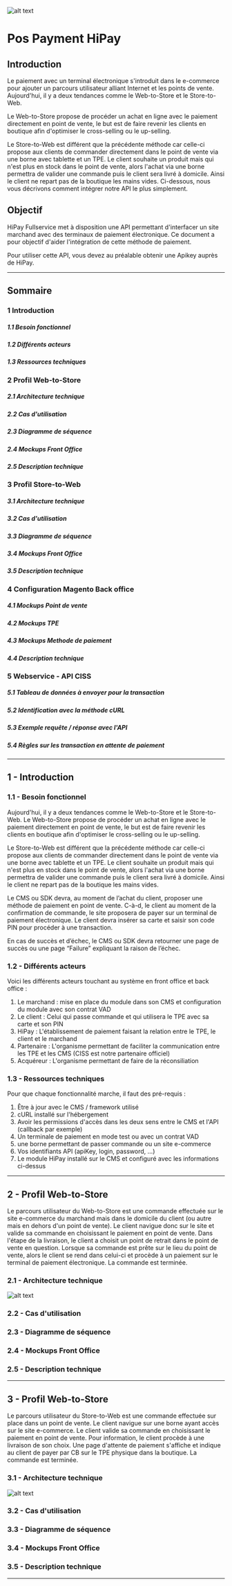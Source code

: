 ![alt text][logo]

[logo]: https://github.com/hipay/hipay-docs/blob/develop/images/header.jpg "logo header"

# Pos Payment HiPay

## Introduction
Le paiement avec un terminal électronique s'introduit dans le e-commerce pour ajouter un parcours utilisateur alliant Internet et les points de vente.
Aujourd'hui, il y a deux tendances comme le Web-to-Store et le Store-to-Web.

Le Web-to-Store propose de procéder un achat en ligne avec le paiement directement en point de vente, le but est de faire revenir les clients en boutique afin d'optimiser le cross-selling ou le up-selling.

Le Store-to-Web est différent que la précédente méthode car celle-ci propose aux clients de commander directement dans le point de vente via une borne avec tablette et un TPE. Le client souhaite un produit mais qui n'est plus en stock dans le point de vente, alors l'achat via une borne permettra de valider une commande puis le client sera livré à domicile.
Ainsi le client ne repart pas de la boutique les mains vides.
Ci-dessous, nous vous décrivons comment intégrer notre API le plus simplement.

## Objectif
HiPay Fullservice met à disposition une API permettant d'interfacer un site marchand avec des terminaux de paiement électronique. Ce document a pour objectif d'aider l'intégration de cette méthode de paiement.

Pour utiliser cette API, vous devez au préalable obtenir une Apikey auprès de HiPay.

------

## Sommaire

### 1 Introduction
##### 1.1 Besoin fonctionnel
##### 1.2 Différents acteurs
##### 1.3 Ressources techniques
### 2 Profil Web-to-Store
##### 2.1 Architecture technique
##### 2.2 Cas d'utilisation
##### 2.3 Diagramme de séquence
##### 2.4 Mockups Front Office
##### 2.5 Description technique
### 3 Profil Store-to-Web
##### 3.1 Architecture technique
##### 3.2 Cas d'utilisation
##### 3.3 Diagramme de séquence
##### 3.4 Mockups Front Office
##### 3.5 Description technique
### 4 Configuration Magento Back office
##### 4.1 Mockups Point de vente
##### 4.2 Mockups TPE
##### 4.3 Mockups Methode de paiement
##### 4.4 Description technique
### 5 Webservice - API CISS
##### 5.1 Tableau de données à envoyer pour la transaction
##### 5.2 Identification avec la méthode cURL
##### 5.3 Exemple requête / réponse avec l'API
##### 5.4 Règles sur les transaction en attente de paiement

------

## 1 - Introduction

### 1.1 - Besoin fonctionnel

Aujourd'hui, il y a deux tendances comme le Web-to-Store et le Store-to-Web.
Le Web-to-Store propose de procéder un achat en ligne avec le paiement directement en point de vente, le but est de faire revenir les clients en boutique afin d'optimiser le cross-selling ou le up-selling.

Le Store-to-Web est différent que la précédente méthode car celle-ci propose aux clients de commander directement dans le point de vente via une borne avec tablette et un TPE. Le client souhaite un produit mais qui n'est plus en stock dans le point de vente, alors l'achat via une borne permettra de valider une commande puis le client sera livré à domicile.
Ainsi le client ne repart pas de la boutique les mains vides.

Le CMS ou SDK devra, au moment de l’achat du client, proposer une méthode de paiement en point de vente. C-à-d, le client au moment de la confirmation de commande, le site proposera de payer sur un terminal de paiement électronique. Le client devra insérer sa carte et saisir son code PIN pour procéder à une transaction.

En cas de succès et d’échec, le CMS ou SDK devra retourner une page de succès ou une page “Failure” expliquant la raison de l’échec.

### 1.2 - Différents acteurs
Voici les différents acteurs touchant au système en front office et back office :
1. Le marchand : mise en place du module dans son CMS et configuration du module avec son contrat VAD
2. Le client : Celui qui passe commande et qui utilisera le TPE avec sa carte et son PIN
3. HiPay : L'établissement de paiement faisant la relation entre le TPE, le client et le marchand
4. Partenaire : L'organisme permettant de faciliter la communication entre les TPE et les CMS (CISS est notre partenaire officiel)
5. Acquéreur : L'organisme permettant de faire de la réconsiliation

### 1.3 - Ressources techniques
Pour que chaque fonctionnalité marche, il faut des pré-requis :
1. Être à jour avec le CMS / framework utilisé 
2. cURL installé sur l'hébergement
3. Avoir les permissions d'accès dans les deux sens entre le CMS et l'API (callback par exemple)
4. Un terminale de paiement en mode test ou avec un contrat VAD
5. une borne permettant de passer commande ou un site e-commerce
6. Vos identifiants API (apiKey, login, password, ...)
7. Le module HiPay installé sur le CMS et configuré avec les informations ci-dessus

------

## 2 - Profil Web-to-Store

Le parcours utilisateur du Web-to-Store est une commande effectuée sur le site e-commerce du marchand mais dans le domicile du client (ou autre mais en dehors d'un point de vente). 
Le client navigue donc sur le site et valide sa commande en choisissant le paiement en point de vente. 
Dans l'étape de la livraison, le client a choisit un point de retrait dans le point de vente en question.
Lorsque sa commande est prête sur le lieu du point de vente, alors le client se rend dans celui-ci et procède à un paiement sur le terminal de paiement électronique. La commande est terminée.

### 2.1 - Architecture technique

![alt text][logo]

[logo]: https://github.com/hipay/hipay-docs/blob/develop/images/dat-web-to-store.png "Architecture technique Web-to-Store"

### 2.2 - Cas d'utilisation

### 2.3 - Diagramme de séquence

### 2.4 - Mockups Front Office

### 2.5 - Description technique

------

## 3 - Profil Web-to-Store

Le parcours utilisateur du Store-to-Web est une commande effectuée sur place dans un point de vente. 
Le client navigue sur une borne ayant accès sur le site e-commerce.
Le client valide sa commande en choisissant le paiement en point de vente. Pour information, le client procède à une livraison de son choix. Une page d'attente de paiement s'affiche et indique au client de payer par CB sur le TPE physique dans la boutique. La commande est terminée.

### 3.1 - Architecture technique

![alt text][logo]

[logo]: https://github.com/hipay/hipay-docs/blob/develop/images/dat-store-to-web.png "Architecture technique Store-to-Web"

### 3.2 - Cas d'utilisation

### 3.3 - Diagramme de séquence

### 3.4 - Mockups Front Office

### 3.5 - Description technique

------
